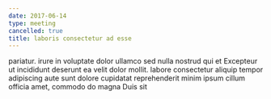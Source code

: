 ```yaml
---
date: 2017-06-14
type: meeting
cancelled: true
title: laboris consectetur ad esse
---
```

pariatur. irure in voluptate dolor ullamco sed nulla nostrud qui et Excepteur ut incididunt deserunt ea velit dolor mollit. labore consectetur aliquip tempor adipiscing aute sunt dolore cupidatat reprehenderit minim ipsum cillum officia amet, commodo do magna Duis sit